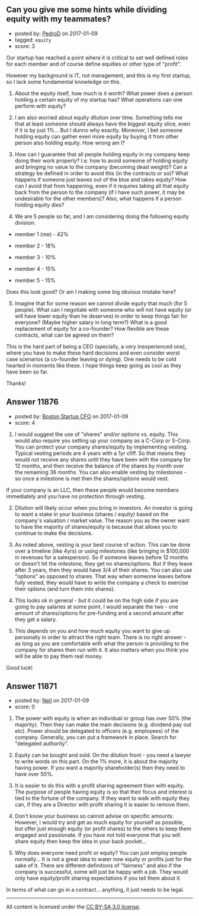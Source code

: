 ## Can you give me some hints while dividing equity with my teammates?

- posted by: [PedroD](https://stackexchange.com/users/2542161/pedrod) on 2017-01-09
- tagged: `equity`
- score: 3

Our startup has reached a point where it is critical to set well defined roles for each member and of course define equities or other type of "profit".

However my background is IT, not management, and this is my first startup, so I lack some fundamental knowledge on this.

1) About the equity itself, how much is it worth? What power does a person holding a certain equity of my startup has? What operations can one perform with equity?

2) I am also worried about equity dilution over time. Something tells me that at least someone should always have the biggest equity slice, even if it is by just 1%... But I dunno why exactly. Moreover, I bet someone holding equity can gather even more equity by buying it from other person also holding equity. How wrong am I?

3) How can I guarantee that all people holding equity in my company keep doing their work properly? I.e. how to avoid someone of holding equity and bringing no value to the company (becoming dead weight)? Can a strategy be defined in order to avoid this (in the contracts or so)? What happens if someone just leaves out of the blue and takes equity? How can I avoid that from happening, even if it requires taking all that equity back from the person to the company (if I have such power, it may be undesirable for the other members)? Also, what happens if a person holding equity dies?

4) We are 5 people so far, and I am considering doing the following equity division:

* member 1 (me) - 42%

* member 2 - 18%

* member 3 - 10%

* member 4 - 15%

* member 5 - 15%

Does this look good? Or am I making some big obvious mistake here?

5) Imagine that for some reason we cannot divide equity that much (for 5 people). What can I negotiate with someone who will not have equity (or will have lower equity than he deserves) in order to keep things fair for everyone? (Maybe higher salary in long term?) What is a good replacement of equity for a co-founder? How flexible are these contracts, what can be agreed on them?

This is the hard part of being a CEO (specially, a very inexperienced one), where you have to make these hard decisions and even consider worst case scenarios (a co-founder leaving or dying). One needs to be cold hearted in moments like these. I hope things keep going as cool as they have been so far.

Thanks!


## Answer 11876

- posted by: [Boston Startup CFO](https://stackexchange.com/users/9992633/boston-startup-cfo) on 2017-01-09
- score: 4

1. I would suggest the use of "shares" and/or options vs. equity.  This would also require you setting up your company as a C-Corp or S-Corp. You can protect your company shares/equity by implementing vesting.  Typical vesting periods are 4 years with a 1yr cliff.  So that means they would not receive any shares until they have been with the company for 12 months, and then receive the balance of the shares by month over the remaining 36 months. You can also enable vesting by milestones - so once a milestone is met then the shares/options would vest.

If your company is an LLC, then these people would become members immediately and you have no protection through vesting.

2. Dilution will likely occur when you bring in investors.  An investor is going to want a stake in your business (shares / equity) based on the company's valuation / market value. The reason you as the owner want to have the majority of shares/equity is because that allows you to continue to make the decisions.  

3. As noted above, vesting is your best course of action.  This can be done over a timeline (like 4yrs) or using milestones (like bringing in $100,000 in revenues for a salesperson).  So if someone leaves before 12 months or doesn't hit the milestone, they get no shares/options.  But if they leave after 3 years, then they would have 3/4 of their shares.  You can also use "options" as opposed to shares.  That way when someone leaves before fully vested, they would have to write the company a check to exercise their options (and turn them into shares).

4. This looks ok in general - but it could be on the high side if you are going to pay salaries at some point.  I would separate the two - one amount of shares/options for pre-funding and a second amount after they get a salary.

5. This depends on you and how much equity you want to give up personally in order to attract the right team.  There is no right answer - as long as you are comfortable with what the person is providing to the company for shares then run with it.  It also matters when you think you will be able to pay them real money.

Good luck!


## Answer 11871

- posted by: [Neil](https://stackexchange.com/users/2711480/neil) on 2017-01-09
- score: 0

1) The power with equity is when an individual or group has over 50% (the majority). Then they can make the main decisions (e.g. dividend pay out etc). Power should be delegated to officers (e.g. employees) of the company. Generally, you can put a framework in place. Search for "delegated authority".

2) Equity can be bought and sold. On the dilution front - you need a lawyer to write words on this part. On the 1% more, it is about the majority having power. If you want a majority shareholder(s) then they need to have over 50%.

3) It is easier to do this with a profit sharing agreement then with equity. The purpose of people having equity is so that their focus and interest is tied to the fortune of the company. If they want to walk with equity they can, if they are a Director with profit sharing it is easier to remove them.

4) Don't know your business so cannot advise on specific amounts. However, I would try and get as much equity for yourself as possible, but offer just enough equity (or profit shares) to the others to keep them engaged and passionate. If you have not told everyone that you will share equity then keep the idea in your back pocket...

5) Why does everyone need profit or equity? You can just employ people normally... It is not a great idea to water now equity or profits just for the sake of it. There are different definitions of "fairness" and also if the company is successful, some will just be happy with a job. They would only have equity/profit sharing expectations if you tell them about it.

In terms of what can go in a contract... anything, it just needs to be legal.



---

All content is licensed under the [CC BY-SA 3.0 license](https://creativecommons.org/licenses/by-sa/3.0/).
